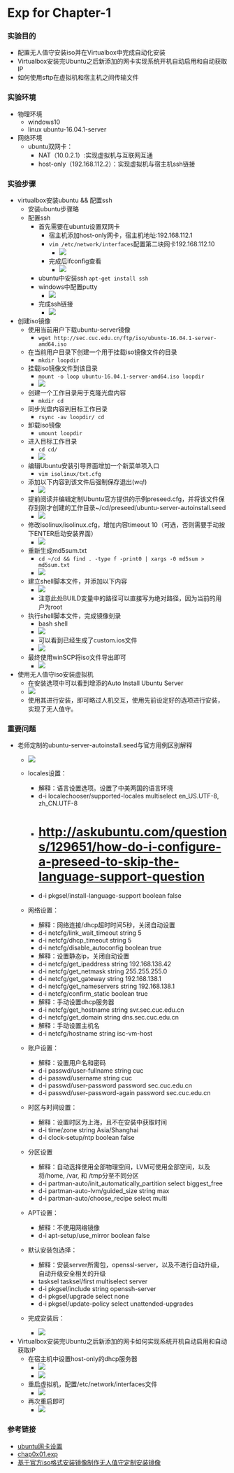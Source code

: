 # Exp for Chapter-1

### 实验目的
* 配置无人值守安装iso并在Virtualbox中完成自动化安装
* Virtualbox安装完Ubuntu之后新添加的网卡实现系统开机自动启用和自动获取IP
* 如何使用sftp在虚拟机和宿主机之间传输文件

### 实验环境
* 物理环境
	* windows10
	* linux ubuntu-16.04.1-server
* 网络环境
	* ubuntu双网卡：
		* NAT（10.0.2.1）:实现虚拟机与互联网互通
		* host-only（192.168.112.2）：实现虚拟机与宿主机ssh链接

### 实验步骤
* virtualbox安装ubuntu && 配置ssh
	* 安装ubuntu步骤略
	* 配置ssh
		* 首先需要在ubuntu设置双网卡
			* 宿主机添加host-only网卡，宿主机地址:192.168.112.1
			* `vim /etc/network/interfaces`配置第二块网卡192.168.112.10
				* ![](image/1.PNG)
			* 完成后ifconfig查看
				* ![](image/2.PNG)
		* ubuntu中安装ssh `apt-get install ssh`
		* windows中配置putty 
			* ![](image/3.PNG)
		* 完成ssh链接
			* ![](image/4.PNG)
* 创建iso镜像	
	* 使用当前用户下载ubuntu-server镜像
		* `wget http://sec.cuc.edu.cn/ftp/iso/ubuntu-16.04.1-server-amd64.iso`
	* 在当前用户目录下创建一个用于挂载iso镜像文件的目录 
		* `mkdir loopdir`
	* 挂载iso镜像文件到该目录
		* `mount -o loop ubuntu-16.04.1-server-amd64.iso loopdir`
		* ![](image/5.PNG)
	* 创建一个工作目录用于克隆光盘内容
		* `mkdir cd`
	* 同步光盘内容到目标工作目录
		* `rsync -av loopdir/ cd`
	* 卸载iso镜像
		* `umount loopdir`
	* 进入目标工作目录
		* `cd cd/`
		* ![](image/6.PNG)
	* 编辑Ubuntu安装引导界面增加一个新菜单项入口
		* `vim isolinux/txt.cfg`
	* 添加以下内容到该文件后强制保存退出(wq!)
		* ![](image/7.PNG)
	* 提前阅读并编辑定制Ubuntu官方提供的示例preseed.cfg，并将该文件保存到刚才创建的工作目录~/cd/preseed/ubuntu-server-autoinstall.seed
		* ![](image/8.PNG)
	* 修改isolinux/isolinux.cfg，增加内容timeout 10（可选，否则需要手动按下ENTER启动安装界面）
		* ![](image/9.PNG)
	* 重新生成md5sum.txt
		* `cd ~/cd && find . -type f -print0 | xargs -0 md5sum > md5sum.txt`
		* ![](image/10.PNG)
	* 建立shell脚本文件，并添加以下内容
		* ![](image/11.PNG)
		* 注意此处BUILD变量中的路径可以直接写为绝对路径，因为当前的用户为root
	* 执行shell脚本文件，完成镜像刻录
		* bash shell
		* ![](image/12.PNG)
		* 可以看到已经生成了custom.ios文件
		* ![](image/13.PNG)
	* 最终使用winSCP将iso文件导出即可
		* ![](image/14.PNG)
* 使用无人值守iso安装虚拟机
	* 在安装选项中可以看到增添的Auto Install Ubuntu Server
	*  ![](image/16.PNG)
	*  使用其进行安装，即可略过人机交互，使用先前设定好的选项进行安装，实现了无人值守。

### 重要问题
* 老师定制的ubuntu-server-autoinstall.seed与官方用例区别解释
	* ![](image/15.PNG)
	* locales设置：
		* 解释：语言设置选项。设置了中美两国的语言环境
		* d-i localechooser/supported-locales multiselect en_US.UTF-8, zh_CN.UTF-8
		* # http://askubuntu.com/questions/129651/how-do-i-configure-a-preseed-to-skip-the-language-support-question
		* d-i pkgsel/install-language-support boolean false

	* 网络设置：
		* 解释：网络连接/dhcp超时时间5秒，关闭自动设置
		* d-i netcfg/link_wait_timeout string 5
		* d-i netcfg/dhcp_timeout string 5
		* d-i netcfg/disable_autoconfig boolean true
		* 解释：设置静态ip，关闭自动设置
		* d-i netcfg/get_ipaddress string 192.168.138.42
		* d-i netcfg/get_netmask string 255.255.255.0
		* d-i netcfg/get_gateway string 192.168.138.1
		* d-i netcfg/get_nameservers string 192.168.138.1
		* d-i netcfg/confirm_static boolean true
		* 解释：手动设置dhcp服务器
		* d-i netcfg/get_hostname string svr.sec.cuc.edu.cn
		* d-i netcfg/get_domain string dns.sec.cuc.edu.cn
		* 解释：手动设置主机名
		* d-i netcfg/hostname string isc-vm-host
	* 账户设置：
		* 解释：设置用户名和密码
		* d-i passwd/user-fullname string cuc
		* d-i passwd/username string cuc
		* d-i passwd/user-password password sec.cuc.edu.cn
		* d-i passwd/user-password-again password sec.cuc.edu.cn
	* 时区与时间设置：
		* 解释：设置时区为上海，且不在安装中获取时间
		* d-i time/zone string Asia/Shanghai 
		* d-i clock-setup/ntp boolean false
	* 分区设置
		* 解释：自动选择使用全部物理空间，LVM可使用全部空间，以及将/home, /var, 和 /tmp分至不同分区 
		* d-i partman-auto/init_automatically_partition select biggest_free
		* d-i partman-auto-lvm/guided_size string max
		* d-i partman-auto/choose_recipe select multi
	* APT设置：
		* 解释：不使用网络镜像
		* d-i apt-setup/use_mirror boolean false
	* 默认安装包选择：
		* 解释：安装server所需包，openssl-server，以及不进行自动升级，自动升级安全相关的升级
		* tasksel tasksel/first multiselect server
		* d-i pkgsel/include string openssh-server
		* d-i pkgsel/upgrade select none
		* d-i pkgsel/update-policy select unattended-upgrades
	* 完成安装后：
		* ![](image/17.PNG)
* Virtualbox安装完Ubuntu之后新添加的网卡如何实现系统开机自动启用和自动获取IP
	* 在宿主机中设置host-only的dhcp服务器
		* ![](image/18.PNG)
		* ![](image/19.PNG)
	* 重启虚拟机，配置/etc/network/interfaces文件
		* ![](image/20.PNG)
	* 再次重启即可
		* ![](image/21.PNG)

### 参考链接
* [ubuntu网卡设置]("https://bowerstudios.com/node/1015")
* [chap0x01.exp]("https://sec.cuc.edu.cn/huangwei/course/LinuxSysAdmin/chap0x01.exp.md.html")
* [基于官方iso格式安装镜像制作无人值守定制安装镜像]("https://help.ubuntu.com/community/InstallCDCustomization")
